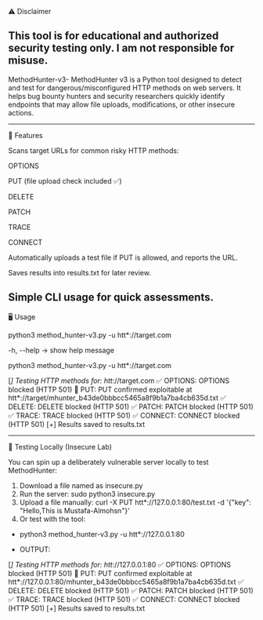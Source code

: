 ⚠️ Disclaimer

This tool is for educational and authorized security testing only. I am not responsible for misuse.
----

MethodHunter-v3-
MethodHunter v3 is a Python tool designed to detect and test for dangerous/misconfigured HTTP methods on web servers. It helps bug bounty hunters and security researchers quickly identify endpoints that may allow file uploads, modifications, or other insecure actions.

-------

🚀 Features

Scans target URLs for common risky HTTP methods:

OPTIONS

PUT (file upload check included ✅)

DELETE

PATCH

TRACE

CONNECT

Automatically uploads a test file if PUT is allowed, and reports the URL.

Saves results into results.txt for later review.

Simple CLI usage for quick assessments.
------

🖥️ Usage

python3 method_hunter-v3.py -u htt*://target.com

-h, --help → show help message

python3 method_hunter-v3.py -u htt*://target.com

[*] Testing HTTP methods for: htt*://target.com
✅ OPTIONS: OPTIONS blocked (HTTP 501)
🚨 PUT: PUT confirmed exploitable at htt*://target/mhunter_b43de0bbbcc5465a8f9b1a7ba4cb635d.txt
✅ DELETE: DELETE blocked (HTTP 501)
✅ PATCH: PATCH blocked (HTTP 501)
✅ TRACE: TRACE blocked (HTTP 501)
✅ CONNECT: CONNECT blocked (HTTP 501)
[+] Results saved to results.txt

----- 

🧪 Testing Locally (Insecure Lab)

You can spin up a deliberately vulnerable server locally to test MethodHunter:

1. Download a file named as insecure.py
2. Run the server: sudo python3 insecure.py
3. Upload a file manually: curl -X PUT htt*://127.0.0.1:80/test.txt -d '{"key": "Hello,This is Mustafa-Almohsn"}'
4. Or test with the tool:

- python3 method_hunter-v3.py -u htt*://127.0.0.1:80

- OUTPUT:

[*] Testing HTTP methods for: htt*://127.0.0.1:80 
✅ OPTIONS: OPTIONS blocked (HTTP 501)
🚨 PUT: PUT confirmed exploitable at htt*://127.0.0.1:80/mhunter_b43de0bbbcc5465a8f9b1a7ba4cb635d.txt
✅ DELETE: DELETE blocked (HTTP 501)
✅ PATCH: PATCH blocked (HTTP 501)
✅ TRACE: TRACE blocked (HTTP 501)
✅ CONNECT: CONNECT blocked (HTTP 501)
[+] Results saved to results.txt
